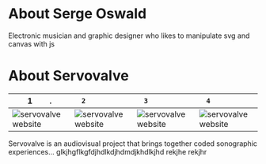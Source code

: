 # About Serge Oswald

Electronic musician and graphic designer who likes to manipulate svg and canvas with js

# About Servovalve

|  1&nbsp;&nbsp;&nbsp;&nbsp;&nbsp;&nbsp;&nbsp;&nbsp;.          | `2         ` | `3         ` | `4         ` |
| --- | --- | --- | --- |
| ![servovalve website](https://www.servovalve.org/nova/img/hdr1.svg) | ![servovalve website](https://www.servovalve.org/nova/img/hdr1.svg) | ![servovalve website](https://www.servovalve.org/nova/img/hdr1.svg) | ![servovalve website](https://www.servovalve.org/nova/img/hdr1.svg) |

Servovalve is an audiovisual project that brings together coded sonographic experiences...
glkjhgflkgfdjhdlkdjhdmdjkhdlkjhd&nbsp;rekjhe rekjhr
